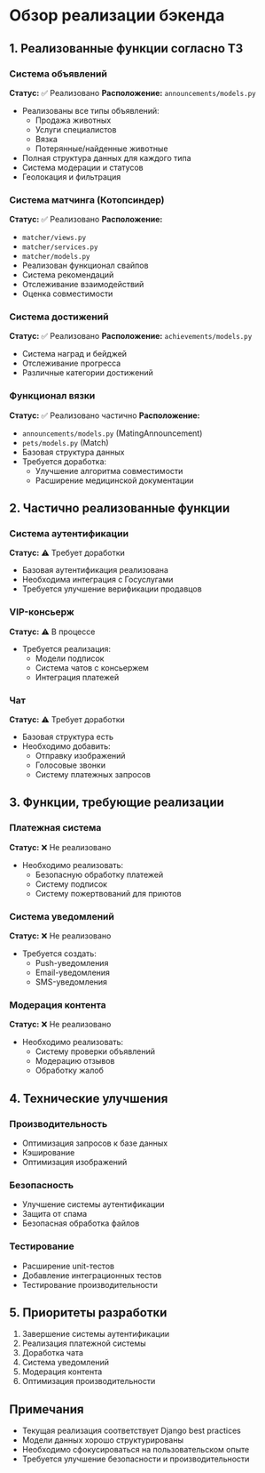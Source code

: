 # Обзор реализации бэкенда

## 1. Реализованные функции согласно ТЗ

### Система объявлений
**Статус:** ✅ Реализовано
**Расположение:** `announcements/models.py`
- Реализованы все типы объявлений:
  - Продажа животных
  - Услуги специалистов
  - Вязка
  - Потерянные/найденные животные
- Полная структура данных для каждого типа
- Система модерации и статусов
- Геолокация и фильтрация

### Система матчинга (Котопсиндер)
**Статус:** ✅ Реализовано
**Расположение:** 
- `matcher/views.py`
- `matcher/services.py`
- `matcher/models.py`
- Реализован функционал свайпов
- Система рекомендаций
- Отслеживание взаимодействий
- Оценка совместимости

### Система достижений
**Статус:** ✅ Реализовано
**Расположение:** `achievements/models.py`
- Система наград и бейджей
- Отслеживание прогресса
- Различные категории достижений

### Функционал вязки
**Статус:** ✅ Реализовано частично
**Расположение:** 
- `announcements/models.py` (MatingAnnouncement)
- `pets/models.py` (Match)
- Базовая структура данных
- Требуется доработка:
  - Улучшение алгоритма совместимости
  - Расширение медицинской документации

## 2. Частично реализованные функции

### Система аутентификации
**Статус:** ⚠️ Требует доработки
- Базовая аутентификация реализована
- Необходима интеграция с Госуслугами
- Требуется улучшение верификации продавцов

### VIP-консьерж
**Статус:** ⚠️ В процессе
- Требуется реализация:
  - Модели подписок
  - Система чатов с консьержем
  - Интеграция платежей

### Чат
**Статус:** ⚠️ Требует доработки
- Базовая структура есть
- Необходимо добавить:
  - Отправку изображений
  - Голосовые звонки
  - Систему платежных запросов

## 3. Функции, требующие реализации

### Платежная система
**Статус:** ❌ Не реализовано
- Необходимо реализовать:
  - Безопасную обработку платежей
  - Систему подписок
  - Систему пожертвований для приютов

### Система уведомлений
**Статус:** ❌ Не реализовано
- Требуется создать:
  - Push-уведомления
  - Email-уведомления
  - SMS-уведомления

### Модерация контента
**Статус:** ❌ Не реализовано
- Необходимо реализовать:
  - Систему проверки объявлений
  - Модерацию отзывов
  - Обработку жалоб

## 4. Технические улучшения

### Производительность
- Оптимизация запросов к базе данных
- Кэширование
- Оптимизация изображений

### Безопасность
- Улучшение системы аутентификации
- Защита от спама
- Безопасная обработка файлов

### Тестирование
- Расширение unit-тестов
- Добавление интеграционных тестов
- Тестирование производительности

## 5. Приоритеты разработки

1. Завершение системы аутентификации
2. Реализация платежной системы
3. Доработка чата
4. Система уведомлений
5. Модерация контента
6. Оптимизация производительности

## Примечания
- Текущая реализация соответствует Django best practices
- Модели данных хорошо структурированы
- Необходимо сфокусироваться на пользовательском опыте
- Требуется улучшение безопасности и производительности 